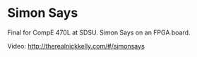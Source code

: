 # Simon Says 
  
  
Final for CompE 470L at SDSU. Simon Says on an FPGA board.  
  
Video: http://therealnickkelly.com/#/simonsays
